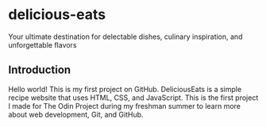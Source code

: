 # delicious-eats
Your ultimate destination for delectable dishes, culinary inspiration, and unforgettable flavors

## Introduction
Hello world! This is my first project on GitHub. DeliciousEats is a simple recipe website that uses HTML, CSS, and JavaScript. This is the first project I made for The Odin Project during my freshman summer to learn more about web development, Git, and GitHub. 